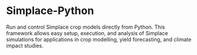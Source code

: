 # Simplace-Python
 Run and control Simplace crop models directly from Python. This framework allows easy setup, execution, and analysis of Simplace simulations for applications in crop modelling, yield forecasting, and climate impact studies.
